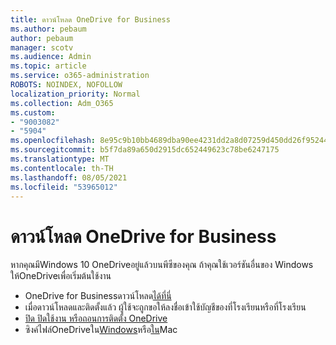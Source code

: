 ```yaml
---
title: ดาวน์โหลด OneDrive for Business
ms.author: pebaum
author: pebaum
manager: scotv
ms.audience: Admin
ms.topic: article
ms.service: o365-administration
ROBOTS: NOINDEX, NOFOLLOW
localization_priority: Normal
ms.collection: Adm_O365
ms.custom:
- "9003082"
- "5904"
ms.openlocfilehash: 8e95c9b10bb4689dba90ee4231dd2a8d07259d450dd26f952446edb6ef89eb8b
ms.sourcegitcommit: b5f7da89a650d2915dc652449623c78be6247175
ms.translationtype: MT
ms.contentlocale: th-TH
ms.lasthandoff: 08/05/2021
ms.locfileid: "53965012"
---
```

# <a name="download-onedrive-for-business"></a>ดาวน์โหลด OneDrive for Business

หากคุณมีWindows 10 OneDriveอยู่แล้วบนพีซีของคุณ ถ้าคุณใช้เวอร์ชันอื่นของ Windows ให้OneDriveเพื่อเริ่มต้นใช้งาน

- OneDrive for Businessดาวน์โหลด[ได้ที่นี่](https://www.microsoft.com/microsoft-365/onedrive/download)
- เมื่อดาวน์โหลดและติดตั้งแล้ว ผู้ใช้จะถูกขอให้ลงชื่อเข้าใช้บัญชีของที่โรงเรียนหรือที่โรงเรียน
- [ปิด ปิดใช้งาน หรือถอนการติดตั้ง OneDrive](https://support.microsoft.com/office/turn-off-disable-or-uninstall-onedrive-f32a17ce-3336-40fe-9c38-6efb09f944b0)
- ซิงค์ไฟล์OneDriveใน[Windows](https://support.microsoft.com/office/615391c4-2bd3-4aae-a42a-858262e42a49)หรือ[ใน](https://support.microsoft.com/office/d11b9f29-00bb-4172-be39-997da46f913f)Mac
